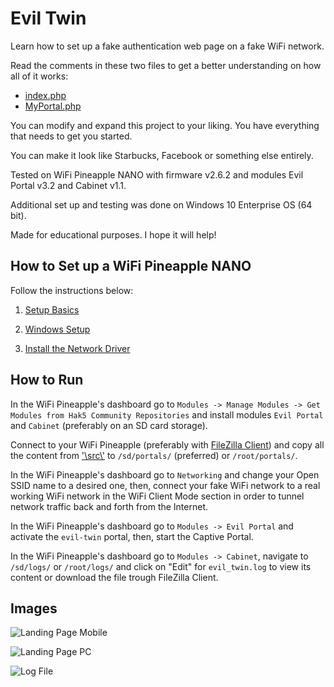 # Evil Twin

Learn how to set up a fake authentication web page on a fake WiFi network.

Read the comments in these two files to get a better understanding on how all of it works:

* [index.php](https://github.com/ivan-sincek/evil-twin/blob/master/src/evil-twin/index.php)
* [MyPortal.php](https://github.com/ivan-sincek/evil-twin/blob/master/src/evil-twin/MyPortal.php)

You can modify and expand this project to your liking. You have everything that needs to get you started.

You can make it look like Starbucks, Facebook or something else entirely.

Tested on WiFi Pineapple NANO with firmware v2.6.2 and modules Evil Portal v3.2 and Cabinet v1.1.

Additional set up and testing was done on Windows 10 Enterprise OS (64 bit).

Made for educational purposes. I hope it will help!

## How to Set up a WiFi Pineapple NANO

Follow the instructions below:

1. [Setup Basics](https://docs.hak5.org/hc/en-us/articles/360010555313-Setup-Basics)

2. [Windows Setup](https://docs.hak5.org/hc/en-us/articles/360010471434-WiFi-Pineapple-NANO-Windows-Setup)

3. [Install the Network Driver](https://www.techspot.com/drivers/driver/file/information/17792/)

## How to Run

In the WiFi Pineapple's dashboard go to `Modules -> Manage Modules -> Get Modules from Hak5 Community Repositories` and install modules `Evil Portal` and `Cabinet` (preferably on an SD card storage).

Connect to your WiFi Pineapple (preferably with [FileZilla Client](https://filezilla-project.org/download.php?type=client)) and copy all the content from ['\\src\\'](https://github.com/ivan-sincek/evil-twin/tree/master/src) to `/sd/portals/` (preferred) or `/root/portals/`.

In the WiFi Pineapple's dashboard go to `Networking` and change your Open SSID name to a desired one, then, connect your fake WiFi network to a real working WiFi network in the WiFi Client Mode section in order to tunnel network traffic back and forth from the Internet.

In the WiFi Pineapple's dashboard go to `Modules -> Evil Portal` and activate the `evil-twin` portal, then, start the Captive Portal.

In the WiFi Pineapple's dashboard go to `Modules -> Cabinet`, navigate to `/sd/logs/` or `/root/logs/` and click on "Edit" for `evil_twin.log` to view its content or download the file trough FileZilla Client.

## Images

![Landing Page Mobile](https://github.com/ivan-sincek/evil-twin/blob/master/img/landing_page_mobile.jpg)

![Landing Page PC](https://github.com/ivan-sincek/evil-twin/blob/master/img/landing_page_pc.jpg)

![Log File](https://github.com/ivan-sincek/evil-twin/blob/master/img/log.jpg)